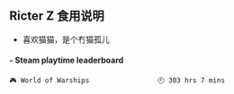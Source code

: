## Ricter Z 食用说明
- 喜欢猫猫，是个冇猫孤儿

<!-- steam-box start -->
#### - Steam playtime leaderboard
```text
🎮 World of Warships                 🕘 303 hrs 7 mins
```
<!-- Powered by https://github.com/YouEclipse/steam-box . -->
<!-- steam-box end -->

